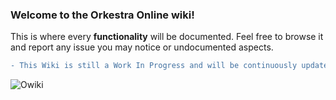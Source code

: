 ### Welcome to the Orkestra Online wiki! 
This is where every **functionality** will be documented. Feel free to browse it and report any issue you may notice or undocumented aspects.

```diff
- This Wiki is still a Work In Progress and will be continuously updated -
```

![Owiki](https://datashapes.files.wordpress.com/2020/05/orkestrawiki.jpg?)


